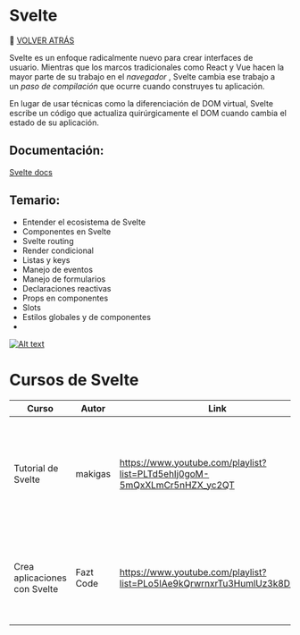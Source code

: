 # Svelte
🚀 [VOLVER ATRÁS](https://github.com/guides4all/Ruta-FrontEnd)

Svelte es un enfoque radicalmente nuevo para crear interfaces de usuario. Mientras que los marcos tradicionales como React y Vue hacen la mayor parte de su trabajo en el *navegador* , Svelte cambia ese trabajo a un *paso de compilación* que ocurre cuando construyes tu aplicación.

En lugar de usar técnicas como la diferenciación de DOM virtual, Svelte escribe un código que actualiza quirúrgicamente el DOM cuando cambia el estado de su aplicación.

## Documentación:

[Svelte docs](https://svelte.dev/docs)

## Temario:

- Entender el ecosistema de Svelte
- Componentes en Svelte
- Svelte routing
- Render condicional
- Listas y keys
- Manejo de eventos
- Manejo de formularios
- Declaraciones reactivas
- Props en componentes
- Slots
- Estilos globales y de componentes
- 
[![Alt text](https://img.youtube.com/vi/pze2JJj82XA/0.jpg)](https://www.youtube.com/watch?v=pze2JJj82XA)


# Cursos de Svelte

| Curso | Autor | Link | Descripción |
| --- | --- | --- | --- |
| Tutorial de Svelte | makigas | https://www.youtube.com/playlist?list=PLTd5ehIj0goM-5mQxXLmCr5nHZX_yc2QT | Aprende los conceptos básicos de este framework orientado a componentes para crear apps reactivas y modulares. |
| Crea aplicaciones con Svelte | Fazt Code | https://www.youtube.com/playlist?list=PLo5lAe9kQrwrnxrTu3HumlUz3k8DP1_r7 | Con esta serie de tutoriales aplicarás y profundizarás tus conocimientos sobre este framework. |
